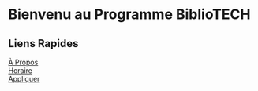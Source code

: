 # Bienvenu au Programme BiblioTECH

## Liens Rapides
[À Propos](https://claraturp.github.io/Programme-BiblioTECH/propos.html)<br>
[Horaire](https://claraturp.github.io/Programme-BiblioTECH/horaire.html)<br>
[Appliquer](https://claraturp.github.io/Programme-BiblioTECH/application.html)<br>

